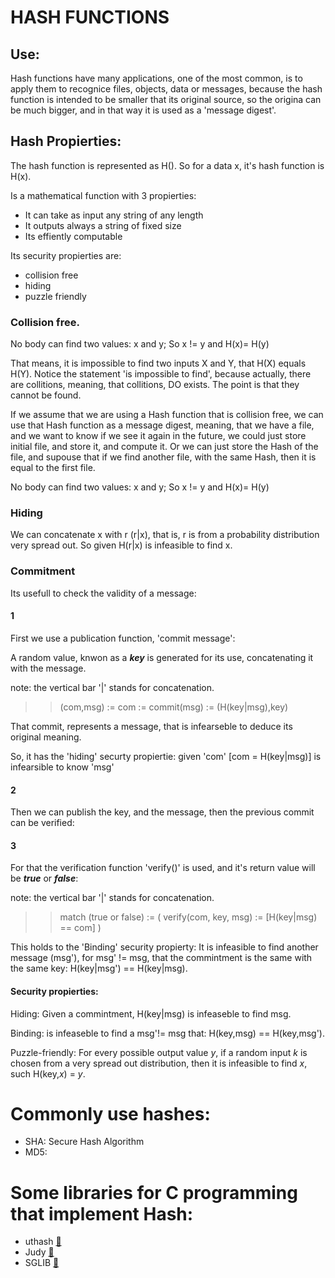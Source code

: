# HASH FUNCTIONS

## Use:

Hash functions have many applications, one of the most common, is to apply them to recognice files, objects, data or messages, because the hash function is intended to be smaller that its original source, so the origina can be much bigger, and in that way it is used as a 'message digest'.

## Hash Propierties:

The hash function is represented as H(). So for a data x, it's hash function is H(x).

Is a mathematical function with 3 propierties:

- It can take as input any string of any length
- It outputs always a string of fixed size
- Its effiently computable

Its security propierties are:

- collision free
- hiding
- puzzle friendly

### Collision free.

No body can find two values: x and y; So x != y and H(x)= H(y) 

That means, it is impossible to find two inputs X and Y, that H(X) equals H(Y). Notice the statement 'is impossible to find', because actually, there are collitions, meaning, that collitions, DO exists. The point is that they cannot be found.

If we assume that we are using a Hash function that is collision free, we can use that Hash function as a message digest, meaning, that we
have a file, and we want to know if we see it again in the future, we could just store initial file, and store it, and compute it. Or we can
just store the Hash of the file, and supouse that if we find another file, with the same Hash, then it is equal to the first file.

No body can find two values: x and y; So x != y and H(x)= H(y) 

### Hiding

We can concatenate x with r (r|x), that is, r is from a probability distribution very spread out. So given H(r|x) is infeasible to find x.

### Commitment

Its usefull to check the validity of a message: 

#### 1

First we use a publication function, 'commit message': </br>

A random value, knwon as a _**key**_ is generated for its use, concatenating it with the message.

note: the vertical bar '|' stands for concatenation.

>> (com,msg) := com := commit(msg) := (H(key|msg),key)  

That commit, represents a message, that is infearseble to deduce its original meaning.

So, it has the 'hiding' securty propiertie: given 'com' [com = H(key|msg)]  is infearsible to know 'msg'


#### 2

Then we can publish the key, and the message, then the previous commit can be verified:


#### 3

For that the verification function 'verify()' is used, and it's return value will be _**true**_ or _**false**_: 

note: the vertical bar '|' stands for concatenation.

>> match (true or false) := ( verify(com, key, msg) := [H(key|msg) == com] )

This holds to the 'Binding' security propierty: It is infeasible to find another message (msg'), for msg' != msg, that
the commintment is the same with the same key: H(key|msg') == H(key|msg).


#### Security propierties:

Hiding: Given a commintment, H(key|msg) is infeaseble to find msg. 

Binding: is infeaseble to find a msg'!= msg that: H(key,msg) == H(key,msg\').

Puzzle-friendly: For every possible output value _y_, if a random input _k_ is chosen from a very spread out distribution,
then it is infeasible to find _x_, such H(key,_x_) = _y_.

# Commonly use hashes:

- SHA: Secure Hash Algorithm
- MD5: 

# Some libraries for C programming that implement Hash:

- uthash [:link:](http://troydhanson.github.io/uthash/index.html)
- Judy [:link:](http://judy.sourceforge.net/)
- SGLIB [:link:](http://judy.sourceforge.net/)


